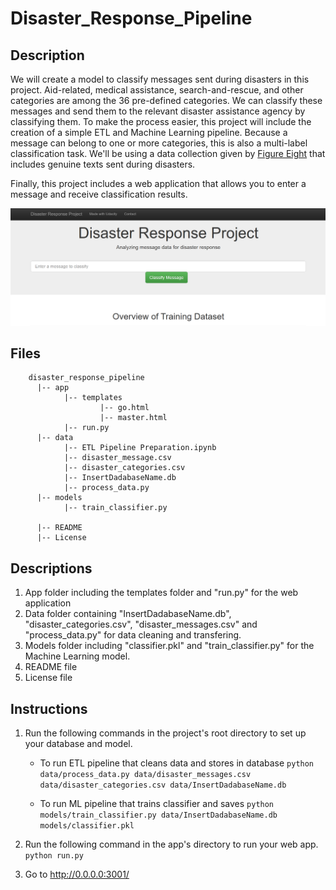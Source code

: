 # Disaster_Response_Pipeline


## Description

We will create a model to classify messages sent during disasters in this project. Aid-related, medical assistance, search-and-rescue, and other categories are among the 36 pre-defined categories. We can classify these messages and send them to the relevant disaster assistance agency by classifying them. To make the process easier, this project will include the creation of a simple ETL and Machine Learning pipeline. Because a message can belong to one or more categories, this is also a multi-label classification task. We'll be using a data collection given by [Figure Eight](https://www.figure-eight.com/) that includes genuine texts sent during disasters.

Finally, this project includes a web application that allows you to enter a message and receive classification results.

![Screenshot](snaps/WebAppScreen.PNG)


## Files
        disaster_response_pipeline
          |-- app
                |-- templates
                        |-- go.html
                        |-- master.html
                |-- run.py
          |-- data
                |-- ETL Pipeline Preparation.ipynb
                |-- disaster_message.csv
                |-- disaster_categories.csv
                |-- InsertDadabaseName.db
                |-- process_data.py
          |-- models
                |-- train_classifier.py

          |-- README
          |-- License


## Descriptions
1. App folder including the templates folder and "run.py" for the web application
2. Data folder containing "InsertDadabaseName.db", "disaster_categories.csv", "disaster_messages.csv" and "process_data.py" for data cleaning and transfering.
3. Models folder including "classifier.pkl" and "train_classifier.py" for the Machine Learning model.
4. README file
5. License file

## Instructions
1. Run the following commands in the project's root directory to set up your database and model.

    - To run ETL pipeline that cleans data and stores in database
        `python data/process_data.py data/disaster_messages.csv data/disaster_categories.csv data/InsertDadabaseName.db`
        
    - To run ML pipeline that trains classifier and saves
        `python models/train_classifier.py data/InsertDadabaseName.db models/classifier.pkl`

2. Run the following command in the app's directory to run your web app.
    `python run.py`

3. Go to http://0.0.0.0:3001/
